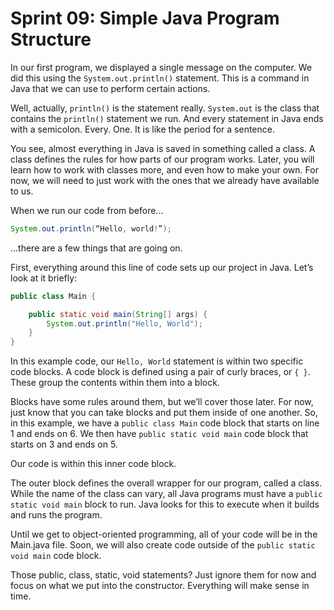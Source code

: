 # Sprint 09: Simple Java Program Structure

In our first program, we displayed a single message on the computer. We did this using the `System.out.println()` statement. This is a command in Java that we can use to perform certain actions.

Well, actually, `println()` is the statement really. `System.out` is the class that contains the `println()` statement we run. And every statement in Java ends with a semicolon. Every. One. It is like the period for a sentence.

You see, almost everything in Java is saved in something called a class. A class defines the rules for how parts of our program works. Later, you will learn how to work with classes more, and even how to make your own. For now, we will need to just work with the ones that we already have available to us.

When we run our code from before...

```java
System.out.println(“Hello, world!”);
```
...there are a few things that are going on.

First, everything around this line of code sets up our project in Java. Let’s look at it briefly:

```java
public class Main {  

    public static void main(String[] args) {  
        System.out.println("Hello, World");  
    }  
}  
```

In this example code, our `Hello, World` statement is within two specific code blocks. A code block is defined using a pair of curly braces, or `{ }`. These group the contents within them into a block.

Blocks have some rules around them, but we’ll cover those later. For now, just know that you can take blocks and put them inside of one another. So, in this example, we have a `public class Main` code block that starts on line 1 and ends on 6. We then have `public static void main` code block that starts on 3 and ends on 5.

Our code is within this inner code block.

The outer block defines the overall wrapper for our program, called a class. While the name of the class can vary, all Java programs must have a `public static void main` block to run. Java looks for this to execute when it builds and runs the program.

Until we get to object-oriented programming, all of your code will be in the Main.java file. Soon, we will also create code outside of the `public static void main` code block.

Those public, class, static, void statements? Just ignore them for now and focus on what we put into the constructor. Everything will make sense in time.
